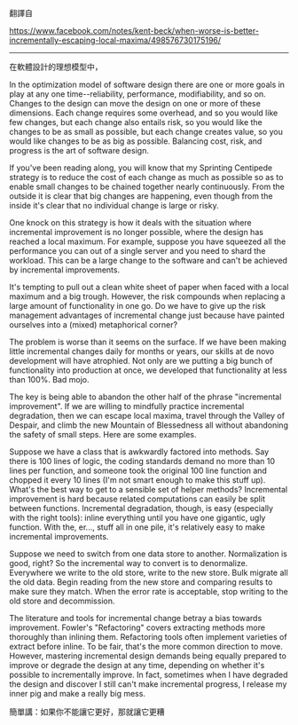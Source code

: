 翻譯自

https://www.facebook.com/notes/kent-beck/when-worse-is-better-incrementally-escaping-local-maxima/498576730175196/

----
在軟體設計的理想模型中，

In the optimization model of software design there are one or more goals in play at any one time--reliability, performance, modifiability, and so on. Changes to the design can move the design on one or more of these dimensions. Each change requires some overhead, and so you would like few changes, but each change also entails risk, so you would like the changes to be as small as possible, but each change creates value, so you would like changes to be as big as possible. Balancing cost, risk, and progress is the art of software design.

If you've been reading along, you will know that my Sprinting Centipede strategy is to reduce the cost of each change as much as possible so as to enable small changes to be chained together nearly continuously. From the outside it is clear that big changes are happening, even though from the inside it's clear that no individual change is large or risky.

One knock on this strategy is how it deals with the situation where incremental improvement is no longer possible, where the design has reached a local maximum. For example, suppose you have squeezed all the performance you can out of a single server and you need to shard the workload. This can be a large change to the software and can't be achieved by incremental improvements.

It's tempting to pull out a clean white sheet of paper when faced with a local maximum and a big trough. However, the risk compounds when replacing a large amount of functionality in one go. Do we have to give up the risk management advantages of incremental change just because have painted ourselves into a (mixed) metaphorical corner?

The problem is worse than it seems on the surface. If we have been making little incremental changes daily for months or years, our skills at de novo development will have atrophied. Not only are we putting a big bunch of functionality into production at once, we developed that functionality at less than 100%. Bad mojo.

The key is being able to abandon the other half of the phrase "incremental improvement". If we are willing to mindfully practice incremental degradation, then we can escape local maxima, travel through the Valley of Despair, and climb the new Mountain of Blessedness all without abandoning the safety of small steps. Here are some examples.

Suppose we have a class that is awkwardly factored into methods. Say there is 100 lines of logic, the coding standards demand no more than 10 lines per function, and someone took the original 100 line function and chopped it every 10 lines (I'm not smart enough to make this stuff up). What's the best way to get to a sensible set of helper methods? Incremental improvement is hard because related computations can easily be split between functions. Incremental degradation, though, is easy (especially with the right tools): inline everything until you have one gigantic, ugly function. With the, er..., stuff all in one pile, it's relatively easy to make incremental improvements.

Suppose we need to switch from one data store to another. Normalization is good, right? So the incremental way to convert is to denormalize. Everywhere we write to the old store, write to the new store. Bulk migrate all the old data. Begin reading from the new store and comparing results to make sure they match. When the error rate is acceptable, stop writing to the old store and decommission.

The literature and tools for incremental change betray a bias towards improvement. Fowler's "Refactoring" covers extracting methods more thoroughly than inlining them. Refactoring tools often implement varieties of extract before inline. To be fair, that's the more common direction to move. However, mastering incremental design demands being equally prepared to improve or degrade the design at any time, depending on whether it's possible to incrementally improve. In fact, sometimes when I have degraded the design and discover I still can't make incremental progress, I release my inner pig and make a really big mess.

簡單講：如果你不能讓它更好，那就讓它更糟
